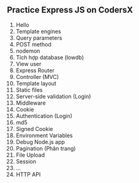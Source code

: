 
## Practice Express JS on CodersX

1. Hello
2. Template engines
3. Query parameters
4. POST method
5. nodemon
6. Tích hợp database (lowdb)
7. View user
8. Express Router
9. Controller (MVC)
10. Template layout
11. Static files
12. Server-side validation (Login)
13. Middleware
14. Cookie
15. Authentication (Login)
16. md5
17. Signed Cookie
18. Environment Variables
19. Debug Node.js app
20. Pagination (Phân trang)
21. File Upload
22. Session
26. ...
27. HTTP API
